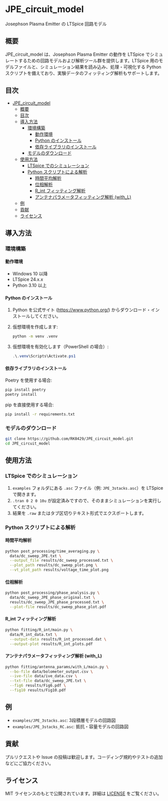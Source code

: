 # JPE_circuit_model

Josephson Plasma Emitter の LTSpice 回路モデル

## 概要

JPE_circuit_model は、Josephson Plasma Emitter の動作を LTSpice でシミュレートするための回路モデルおよび解析ツール群を提供します。LTSpice 用のモデルファイルと、シミュレーション結果を読み込み、処理・可視化する Python スクリプトを備えており、実験データのフィッティング解析もサポートします。

## 目次

- [JPE\_circuit\_model](#jpe_circuit_model)
  - [概要](#概要)
  - [目次](#目次)
  - [導入方法](#導入方法)
    - [環境構築](#環境構築)
      - [動作環境](#動作環境)
      - [Python のインストール](#python-のインストール)
      - [依存ライブラリのインストール](#依存ライブラリのインストール)
    - [モデルのダウンロード](#モデルのダウンロード)
  - [使用方法](#使用方法)
    - [LTSpice でのシミュレーション](#ltspice-でのシミュレーション)
    - [Python スクリプトによる解析](#python-スクリプトによる解析)
      - [時間平均解析](#時間平均解析)
      - [位相解析](#位相解析)
      - [R\_int フィッティング解析](#r_int-フィッティング解析)
      - [アンテナパラメータフィッティング解析 (with\_L)](#アンテナパラメータフィッティング解析-with_l)
  - [例](#例)
  - [貢献](#貢献)
  - [ライセンス](#ライセンス)

## 導入方法

### 環境構築

#### 動作環境

- Windows 10 以降
- LTSpice 24.x.x
- Python 3.10 以上

#### Python のインストール

1. Python を公式サイト (<https://www.python.org/>) からダウンロード・インストールしてください。
2. 仮想環境を作成します:

   ```bash
   python -m venv .venv
   ```

3. 仮想環境を有効化します（PowerShell の場合）:

   ```powershell
   .\.venv\Scripts\Activate.ps1
   ```

#### 依存ライブラリのインストール

Poetry を使用する場合:

```bash
pip install poetry
poetry install
```

pip を直接使用する場合:

```bash
pip install -r requirements.txt
```

### モデルのダウンロード

```bash
git clone https://github.com/RK0429/JPE_circuit_model.git
cd JPE_circuit_model
```

## 使用方法

### LTSpice でのシミュレーション

1. `examples` フォルダにある `.asc` ファイル（例: `JPE_3stacks.asc`）を LTSpice で開きます。
2. `.tran 0 2 0 10u` が設定済みですので、そのままシミュレーションを実行してください。
3. 結果を `.raw` またはタブ区切りテキスト形式でエクスポートします。

### Python スクリプトによる解析

#### 時間平均解析

```bash
python post_processing/time_averaging.py \
  data/dc_sweep_JPE.txt \
  --output_file results/dc_sweep_processed.txt \
  --plot_path results/dc_sweep_plot.png \
  --vt_plot_path results/voltage_time_plot.png
```

#### 位相解析

```bash
python post_processing/phase_analysis.py \
  data/dc_sweep_JPE_phase_original.txt \
  results/dc_sweep_JPE_phase_processed.txt \
  --plot-file results/dc_sweep_phase_plot.pdf
```

#### R_int フィッティング解析

```bash
python fitting/R_int/main.py \
  data/R_int_data.txt \
  --output-data results/R_int_processed.dat \
  --output-plot results/R_int_plots.pdf
```

#### アンテナパラメータフィッティング解析 (with_L)

```bash
python fitting/antenna_params/with_L/main.py \
  --bo-file data/bolometer_output.csv \
  --ive-file data/ive_data.csv \
  --txt-file data/dc_sweep_JPE.txt \
  --fig6 results/Fig6.pdf \
  --fig10 results/Fig10.pdf
```

## 例

- `examples/JPE_3stacks.asc`: 3段積層モデルの回路図
- `examples/JPE_3stacks_RC.asc`: 抵抗・容量モデルの回路図

## 貢献

プルリクエストや Issue の投稿は歓迎します。コーディング規約やテストの追加などにご協力ください。

## ライセンス

MIT ライセンスのもとで公開されています。詳細は [LICENSE](LICENSE) をご覧ください。

